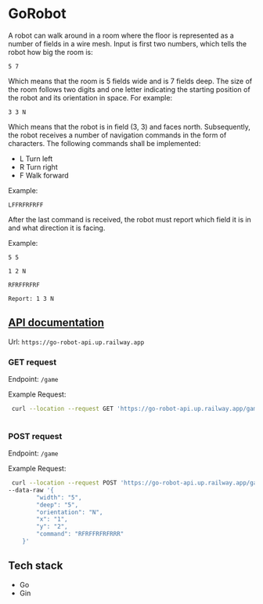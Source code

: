 # GoRobot

A robot can walk around in a room where the floor is represented as a number of fields in a wire mesh. Input is first two numbers, which tells the robot how big the room is:

`5 7`

Which means that the room is 5 fields wide and is 7 fields deep.
The size of the room follows two digits and one letter indicating the starting
position of the robot and its orientation in space. For example:

`3 3 N`

Which means that the robot is in field (3, 3) and faces north. Subsequently, the
robot receives a number of navigation commands in the form of characters. The
following commands shall be implemented:

- L Turn left
- R Turn right
- F Walk forward

Example:

`LFFRFRFRFF`

After the last command is received, the robot must report which field it is in
and what direction it is facing.

Example:

`5 5`

`1 2 N`

`RFRFFRFRF`

`Report: 1 3 N`

## [API documentation](https://documenter.getpostman.com/view/12197314/2s84DvrzGN)

Url: `https://go-robot-api.up.railway.app`


### GET request

Endpoint: `/game`

 Example Request:


```bash
 curl --location --request GET 'https://go-robot-api.up.railway.app/game?width=5&deep=5&orientation=N&x=1&y=2&command=RFRFFRFRF'
 
```

### POST request

Endpoint: `/game`

 Example Request:


```bash
 curl --location --request POST 'https://go-robot-api.up.railway.app/game' \
--data-raw '{
        "width": "5",
        "deep": "5",
        "orientation": "N",
        "x": "1",
        "y": "2",
        "command": "RFRFFRFRFRRR"
    }'
```

## Tech stack

* Go
* Gin

